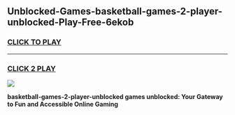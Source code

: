 
## Unblocked-Games-basketball-games-2-player-unblocked-Play-Free-6ekob
<h3>
<a href="https://premium76.site?title=basketball-games-2-player-unblocked&ref=20A">CLICK TO PLAY</a></h3>
<hr>

<h3>
<a href="https://premium76.site?title=basketball-games-2-player-unblocked&ref=20A">CLICK 2 PLAY</a>
  
</h3>

<a href="https://premium76.site?title=basketball-games-2-player-unblocked&ref=20A"><img src="https://clearcache.store/games.png"></a>


**basketball-games-2-player-unblocked games unblocked: Your Gateway to Fun and Accessible Online Gaming**
